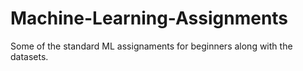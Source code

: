 # Machine-Learning-Assignments
Some of the standard ML assignaments for beginners along with the  datasets.
